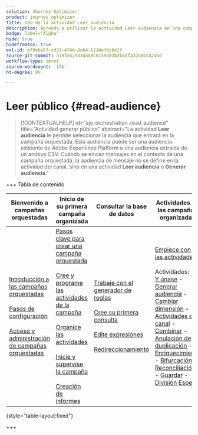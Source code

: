 ```yaml
---
solution: Journey Optimizer
product: journey optimizer
title: Uso de la actividad Leer audiencia
description: Aprenda a utilizar la actividad Leer audiencia en una campaña organizada
badge: label="Alpha"
hide: true
hidefromtoc: true
exl-id: ef8eba57-cd33-4746-8eb4-5214ef9cbe2f
source-git-commit: a19fe429d34a88c6159ab3b2b4dfa3768bcd24ad
workflow-type: tm+mt
source-wordcount: '171'
ht-degree: 9%

---
```


# Leer público {#read-audience}


>[!CONTEXTUALHELP]
>id="ajo_orchestration_read_audience"
>title="Actividad generar público"
>abstract="La actividad **Leer audiencia** le permite seleccionar la audiencia que entrará en la campaña orquestada. Esta audiencia puede ser una audiencia existente de Adobe Experience Platform o una audiencia extraída de un archivo CSV. Cuando se envían mensajes en el contexto de una campaña orquestada, la audiencia de mensaje no se define en la actividad del canal, sino en una actividad **Leer audiencia** o **Generar audiencia**."


+++ Tabla de contenido

| Bienvenido a campañas orquestadas | Inicio de su primera campaña organizada | Consultar la base de datos | Actividades de las campañas organizadas |
|---|---|---|---|
| [Introducción a las campañas orquestadas](../gs-orchestrated-campaigns.md)<br/><br/>[Pasos de configuración](../configuration-steps.md)<br/><br/>[Acceso y administración de campañas orquestadas](../access-manage-orchestrated-campaigns.md) | [Pasos clave para crear una campaña orquestada](../gs-campaign-creation.md)<br/><br/>[Cree y programe las actividades de la campaña](../create-orchestrated-campaign.md)<br/><br/>[Organice las actividades](../orchestrate-activities.md)<br/><br/>[Inicie y supervise la campaña](../start-monitor-campaigns.md)<br/><br/>[Creación de informes](../reporting-campaigns.md) | [Trabaje con el generador de reglas](../orchestrated-rule-builder.md)<br/><br/>[Cree su primera consulta](../build-query.md)<br/><br/>[Edite expresiones](../edit-expressions.md)<br/><br/>[Redireccionamiento](../retarget.md) | [Empiece con las actividades](about-activities.md)<br/><br/>Actividades:<br/>[Y únase](and-join.md) - [Generar audiencia](build-audience.md) - [Cambiar dimensión](change-dimension.md) - [Actividades de canal](channels.md) - [Combinar](combine.md) - [Anulación de duplicación](deduplication.md) - [Enriquecimiento](enrichment.md) - [Bifurcación](fork.md) - [Reconciliación](reconciliation.md) - [Guardar](save-audience.md) - [División](split.md) [Espera](wait.md) |

{style="table-layout:fixed"}

+++



